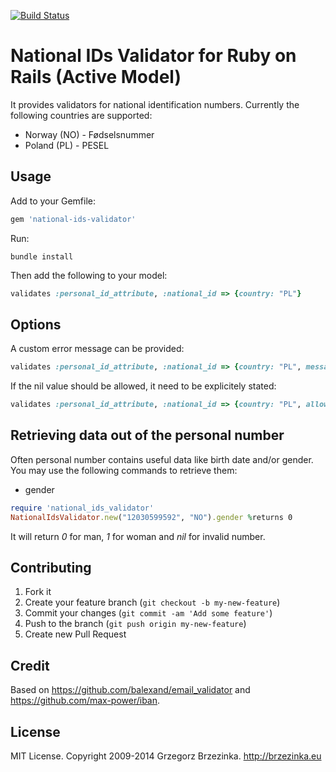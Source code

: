 [![Build Status](https://travis-ci.org/matfiz/national-ids-validator.svg?branch=master)](https://travis-ci.org/matfiz/national-ids-validator)

National IDs Validator for Ruby on Rails (Active Model)
======================

It provides validators for national identification numbers. Currently the following countries are supported:
* Norway (NO) - Fødselsnummer
* Poland (PL) - PESEL

## Usage

Add to your Gemfile:

```ruby
gem 'national-ids-validator'
```

Run:

```
bundle install
```

Then add the following to your model:

```ruby
validates :personal_id_attribute, :national_id => {country: "PL"}
```

## Options
A custom error message can be provided:

```ruby
validates :personal_id_attribute, :national_id => {country: "PL", message: "is not valid personal number"}
```

If the nil value should be allowed, it need to be explicitely stated:
```ruby
validates :personal_id_attribute, :national_id => {country: "PL", allow_nil: true}
```

## Retrieving data out of the personal number
Often personal number contains useful data like birth date and/or gender. You may use the following commands to retrieve them:

* gender
```ruby
require 'national_ids_validator'
NationalIdsValidator.new("12030599592", "NO").gender %returns 0
```
It will return *0* for man, *1* for woman and *nil* for invalid number.

## Contributing

1. Fork it
2. Create your feature branch (`git checkout -b my-new-feature`)
3. Commit your changes (`git commit -am 'Add some feature'`)
4. Push to the branch (`git push origin my-new-feature`)
5. Create new Pull Request

## Credit

Based on https://github.com/balexand/email_validator and https://github.com/max-power/iban.

## License

MIT License. Copyright 2009-2014 Grzegorz Brzezinka. http://brzezinka.eu